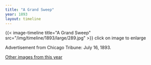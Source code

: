 ```yaml
---
title: "A Grand Sweep"
year: 1893
layout: timeline
---
```


{{< image-timeline title="A Grand Sweep" src="/img/timeline/1893/large/289.jpg" >}}
click on image to enlarge

Advertisement from Chicago Tribune: July 16, 1893.  

[Other images from this year](/historical/timeline/1893)
